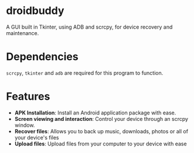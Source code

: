 # droidbuddy
A GUI built in Tkinter, using ADB and scrcpy, for device recovery and maintenance.

# Dependencies
`scrcpy`, `tkinter` and `adb` are required for this program to function.

# Features
- **APK Installation**: Install an Android application package with ease.
- **Screen viewing and interaction**: Control your device through an scrcpy window.
- **Recover files**: Allows you to back up music, downloads, photos or all of your device's files
- **Upload files**: Upload files from your computer to your device with ease

